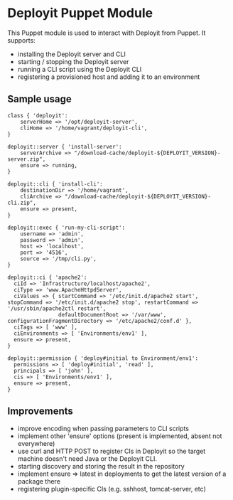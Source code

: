 # Deployit Puppet Module #

This Puppet module is used to interact with Deployit from Puppet. It supports:

* installing the Deployit server and CLI
* starting / stopping the Deployit server
* running a CLI script using the Deployit CLI
* registering a provisioned host and adding it to an environment

## Sample usage ##

	class { 'deployit':
		serverHome => '/opt/deployit-server',
		cliHome => '/home/vagrant/deployit-cli',
	}
	
	deployit::server { 'install-server':
		serverArchive => "/download-cache/deployit-${DEPLOYIT_VERSION}-server.zip",
	  	ensure => running,
	}
	
	deployit::cli { 'install-cli':
	  	destinationDir => '/home/vagrant',
	  	cliArchive => "/download-cache/deployit-${DEPLOYIT_VERSION}-cli.zip",
	  	ensure => present,
	}
	
	deployit::exec { 'run-my-cli-script':
		username => 'admin',
		password => 'admin',
		host => 'localhost',
		port => '4516',
		source => '/tmp/cli.py',
	}
	
	deployit::ci { 'apache2':
	  ciId => 'Infrastructure/localhost/apache2',
	  ciType => 'www.ApacheHttpdServer',
	  ciValues => { startCommand => '/etc/init.d/apache2 start', stopCommand => '/etc/init.d/apache2 stop', restartCommand => '/usr/sbin/apache2ctl restart',
	                defaultDocumentRoot => '/var/www', configurationFragmentDirectory => '/etc/apache2/conf.d' },
	  ciTags => [ 'www' ],
	  ciEnvironments => [ 'Environments/env1' ],
	  ensure => present,
	}
	
	deployit::permission { 'deploy#initial to Environment/env1':
	  permissions => [ 'deploy#initial', 'read' ],
	  principals => [ 'john' ],
	  cis => [ 'Environments/env1' ],
	  ensure => present,
	}

## Improvements ##

* improve encoding when passing parameters to CLI scripts
* implement other 'ensure' options (present is implemented, absent not everywhere)
* use curl and HTTP POST to register CIs in Deployit so the target machine doesn't need Java or the Deployit CLI.
* starting discovery and storing the result in the repository
* implement ensure => latest in deployments to get the latest version of a package there
* registering plugin-specific CIs (e.g. sshhost, tomcat-server, etc)

